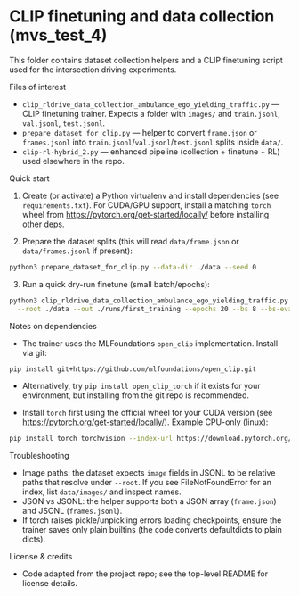 # CLIP finetuning and data collection (mvs_test_4)

This folder contains dataset collection helpers and a CLIP finetuning script used for the intersection driving experiments.

Files of interest
- `clip_rldrive_data_collection_ambulance_ego_yielding_traffic.py` — CLIP finetuning trainer. Expects a folder with `images/` and `train.jsonl`, `val.jsonl`, `test.jsonl`.
- `prepare_dataset_for_clip.py` — helper to convert `frame.json` or `frames.jsonl` into `train.jsonl`/`val.jsonl`/`test.jsonl` splits inside `data/`.
- `clip-rl-hybrid_2.py` — enhanced pipeline (collection + finetune + RL) used elsewhere in the repo.

Quick start
1. Create (or activate) a Python virtualenv and install dependencies (see `requirements.txt`). For CUDA/GPU support, install a matching `torch` wheel from https://pytorch.org/get-started/locally/ before installing other deps.

2. Prepare the dataset splits (this will read `data/frame.json` or `data/frames.jsonl` if present):

```bash
python3 prepare_dataset_for_clip.py --data-dir ./data --seed 0
```

3. Run a quick dry-run finetune (small batch/epochs):

```bash
python3 clip_rldrive_data_collection_ambulance_ego_yielding_traffic.py \
  --root ./data --out ./runs/first_training --epochs 20 --bs 8 --bs-eval 16 --stack-frames 4
```

Notes on dependencies
- The trainer uses the MLFoundations `open_clip` implementation. Install via git:

```bash
pip install git+https://github.com/mlfoundations/open_clip.git
```

- Alternatively, try `pip install open_clip_torch` if it exists for your environment, but installing from the git repo is recommended.

- Install `torch` first using the official wheel for your CUDA version (see https://pytorch.org/get-started/locally/). Example CPU-only (linux):

```bash
pip install torch torchvision --index-url https://download.pytorch.org/whl/cpu
```

Troubleshooting
- Image paths: the dataset expects `image` fields in JSONL to be relative paths that resolve under `--root`. If you see FileNotFoundError for an index, list `data/images/` and inspect names.
- JSON vs JSONL: the helper supports both a JSON array (`frame.json`) and JSONL (`frames.jsonl`).
- If torch raises pickle/unpickling errors loading checkpoints, ensure the trainer saves only plain builtins (the code converts defaultdicts to plain dicts).

License & credits
- Code adapted from the project repo; see the top-level README for license details.
